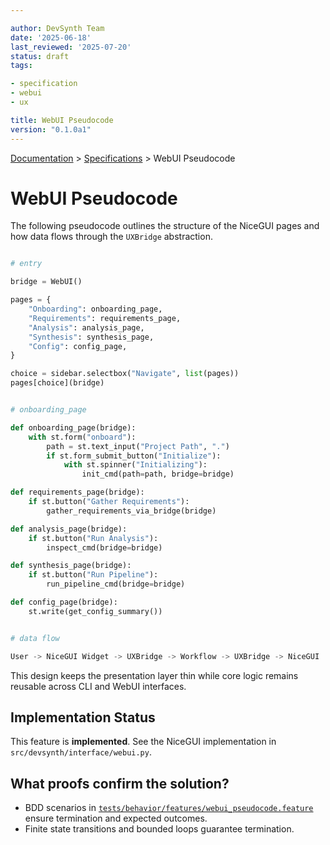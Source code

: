 ```yaml
---

author: DevSynth Team
date: '2025-06-18'
last_reviewed: '2025-07-20'
status: draft
tags:

- specification
- webui
- ux

title: WebUI Pseudocode
version: "0.1.0a1"
---
```

<div class="breadcrumbs">
<a href="../index.md">Documentation</a> &gt; <a href="index.md">Specifications</a> &gt; WebUI Pseudocode
</div>

# WebUI Pseudocode

The following pseudocode outlines the structure of the NiceGUI pages and how data flows through the `UXBridge` abstraction.

```python

# entry

bridge = WebUI()

pages = {
    "Onboarding": onboarding_page,
    "Requirements": requirements_page,
    "Analysis": analysis_page,
    "Synthesis": synthesis_page,
    "Config": config_page,
}

choice = sidebar.selectbox("Navigate", list(pages))
pages[choice](bridge)
```

```python

# onboarding_page

def onboarding_page(bridge):
    with st.form("onboard"):
        path = st.text_input("Project Path", ".")
        if st.form_submit_button("Initialize"):
            with st.spinner("Initializing"):
                init_cmd(path=path, bridge=bridge)

def requirements_page(bridge):
    if st.button("Gather Requirements"):
        gather_requirements_via_bridge(bridge)

def analysis_page(bridge):
    if st.button("Run Analysis"):
        inspect_cmd(bridge=bridge)

def synthesis_page(bridge):
    if st.button("Run Pipeline"):
        run_pipeline_cmd(bridge=bridge)

def config_page(bridge):
    st.write(get_config_summary())
```

```python

# data flow

User -> NiceGUI Widget -> UXBridge -> Workflow -> UXBridge -> NiceGUI
```

This design keeps the presentation layer thin while core logic remains reusable across CLI and WebUI interfaces.
## Implementation Status

This feature is **implemented**. See the NiceGUI implementation in `src/devsynth/interface/webui.py`.

## What proofs confirm the solution?
- BDD scenarios in [`tests/behavior/features/webui_pseudocode.feature`](../../tests/behavior/features/webui_pseudocode.feature) ensure termination and expected outcomes.
- Finite state transitions and bounded loops guarantee termination.
